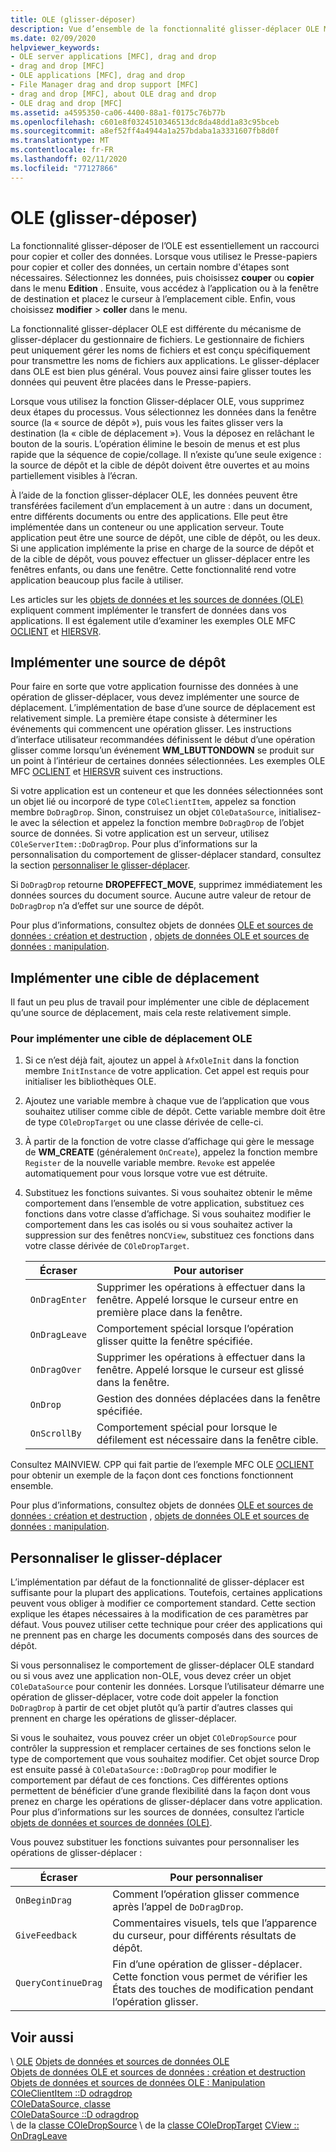 ```yaml
---
title: OLE (glisser-déposer)
description: Vue d’ensemble de la fonctionnalité glisser-déplacer OLE Microsoft Foundation Classes (MFC), comment implémenter une source de dépôt, une cible de déplacement et comment personnaliser le glisser-déplacer.
ms.date: 02/09/2020
helpviewer_keywords:
- OLE server applications [MFC], drag and drop
- drag and drop [MFC]
- OLE applications [MFC], drag and drop
- File Manager drag and drop support [MFC]
- drag and drop [MFC], about OLE drag and drop
- OLE drag and drop [MFC]
ms.assetid: a4595350-ca06-4400-88a1-f0175c76b77b
ms.openlocfilehash: c601e8f0324510346513dc8da48dd1a83c95bceb
ms.sourcegitcommit: a8ef52ff4a4944a1a257bdaba1a3331607fb8d0f
ms.translationtype: MT
ms.contentlocale: fr-FR
ms.lasthandoff: 02/11/2020
ms.locfileid: "77127866"
---
```

# <a name="ole-drag-and-drop"></a>OLE (glisser-déposer)

La fonctionnalité glisser-déposer de l’OLE est essentiellement un raccourci pour copier et coller des données. Lorsque vous utilisez le Presse-papiers pour copier et coller des données, un certain nombre d'étapes sont nécessaires. Sélectionnez les données, puis choisissez **couper** ou **copier** dans le menu **Edition** . Ensuite, vous accédez à l’application ou à la fenêtre de destination et placez le curseur à l’emplacement cible. Enfin, vous choisissez **modifier** > **coller** dans le menu.

La fonctionnalité glisser-déplacer OLE est différente du mécanisme de glisser-déplacer du gestionnaire de fichiers. Le gestionnaire de fichiers peut uniquement gérer les noms de fichiers et est conçu spécifiquement pour transmettre les noms de fichiers aux applications. Le glisser-déplacer dans OLE est bien plus général. Vous pouvez ainsi faire glisser toutes les données qui peuvent être placées dans le Presse-papiers.

Lorsque vous utilisez la fonction Glisser-déplacer OLE, vous supprimez deux étapes du processus. Vous sélectionnez les données dans la fenêtre source (la « source de dépôt »), puis vous les faites glisser vers la destination (la « cible de déplacement »). Vous la déposez en relâchant le bouton de la souris. L’opération élimine le besoin de menus et est plus rapide que la séquence de copie/collage. Il n’existe qu’une seule exigence : la source de dépôt et la cible de dépôt doivent être ouvertes et au moins partiellement visibles à l’écran.

À l’aide de la fonction glisser-déplacer OLE, les données peuvent être transférées facilement d’un emplacement à un autre : dans un document, entre différents documents ou entre des applications. Elle peut être implémentée dans un conteneur ou une application serveur. Toute application peut être une source de dépôt, une cible de dépôt, ou les deux. Si une application implémente la prise en charge de la source de dépôt et de la cible de dépôt, vous pouvez effectuer un glisser-déplacer entre les fenêtres enfants, ou dans une fenêtre. Cette fonctionnalité rend votre application beaucoup plus facile à utiliser.

Les articles sur les [objets de données et les sources de données (OLE)](../mfc/data-objects-and-data-sources-ole.md) expliquent comment implémenter le transfert de données dans vos applications. Il est également utile d’examiner les exemples OLE MFC [OCLIENT](../overview/visual-cpp-samples.md) et [HIERSVR](../overview/visual-cpp-samples.md).

## <a name="implement-a-drop-source"></a>Implémenter une source de dépôt

Pour faire en sorte que votre application fournisse des données à une opération de glisser-déplacer, vous devez implémenter une source de déplacement. L’implémentation de base d’une source de déplacement est relativement simple. La première étape consiste à déterminer les événements qui commencent une opération glisser. Les instructions d’interface utilisateur recommandées définissent le début d’une opération glisser comme lorsqu’un événement **WM_LBUTTONDOWN** se produit sur un point à l’intérieur de certaines données sélectionnées. Les exemples OLE MFC [OCLIENT](../overview/visual-cpp-samples.md) et [HIERSVR](../overview/visual-cpp-samples.md) suivent ces instructions.

Si votre application est un conteneur et que les données sélectionnées sont un objet lié ou incorporé de type `COleClientItem`, appelez sa fonction membre `DoDragDrop`. Sinon, construisez un objet `COleDataSource`, initialisez-le avec la sélection et appelez la fonction membre `DoDragDrop` de l’objet source de données. Si votre application est un serveur, utilisez `COleServerItem::DoDragDrop`. Pour plus d’informations sur la personnalisation du comportement de glisser-déplacer standard, consultez la section [personnaliser le glisser-déplacer](#customize-drag-and-drop).

Si `DoDragDrop` retourne **DROPEFFECT_MOVE**, supprimez immédiatement les données sources du document source. Aucune autre valeur de retour de `DoDragDrop` n’a d’effet sur une source de dépôt.

Pour plus d’informations, consultez objets de données [OLE et sources de données : création et destruction](../mfc/data-objects-and-data-sources-creation-and-destruction.md) , [objets de données OLE et sources de données : manipulation](../mfc/data-objects-and-data-sources-manipulation.md)\.

## <a name="implement-a-drop-target"></a>Implémenter une cible de déplacement

Il faut un peu plus de travail pour implémenter une cible de déplacement qu’une source de déplacement, mais cela reste relativement simple.

### <a name="to-implement-an-ole-drop-target"></a>Pour implémenter une cible de déplacement OLE

1. Si ce n’est déjà fait, ajoutez un appel à `AfxOleInit` dans la fonction membre `InitInstance` de votre application. Cet appel est requis pour initialiser les bibliothèques OLE.

1. Ajoutez une variable membre à chaque vue de l’application que vous souhaitez utiliser comme cible de dépôt. Cette variable membre doit être de type `COleDropTarget` ou une classe dérivée de celle-ci.

1. À partir de la fonction de votre classe d’affichage qui gère le message de **WM_CREATE** (généralement `OnCreate`), appelez la fonction membre `Register` de la nouvelle variable membre. `Revoke` est appelée automatiquement pour vous lorsque votre vue est détruite.

1. Substituez les fonctions suivantes. Si vous souhaitez obtenir le même comportement dans l’ensemble de votre application, substituez ces fonctions dans votre classe d’affichage. Si vous souhaitez modifier le comportement dans les cas isolés ou si vous souhaitez activer la suppression sur des fenêtres non`CView`, substituez ces fonctions dans votre classe dérivée de `COleDropTarget`.

   | Écraser | Pour autoriser |
   | -------- | -------- |
   | `OnDragEnter` | Supprimer les opérations à effectuer dans la fenêtre. Appelé lorsque le curseur entre en première place dans la fenêtre. |
   | `OnDragLeave` | Comportement spécial lorsque l’opération glisser quitte la fenêtre spécifiée. |
   | `OnDragOver` | Supprimer les opérations à effectuer dans la fenêtre. Appelé lorsque le curseur est glissé dans la fenêtre. |
   | `OnDrop` | Gestion des données déplacées dans la fenêtre spécifiée. |
   | `OnScrollBy` | Comportement spécial pour lorsque le défilement est nécessaire dans la fenêtre cible. |

Consultez MAINVIEW. CPP qui fait partie de l’exemple MFC OLE [OCLIENT](../overview/visual-cpp-samples.md) pour obtenir un exemple de la façon dont ces fonctions fonctionnent ensemble.

Pour plus d’informations, consultez objets de données [OLE et sources de données : création et destruction](../mfc/data-objects-and-data-sources-creation-and-destruction.md) , [objets de données OLE et sources de données : manipulation](../mfc/data-objects-and-data-sources-manipulation.md)\.

## <a name="customize-drag-and-drop"></a>Personnaliser le glisser-déplacer

L’implémentation par défaut de la fonctionnalité de glisser-déplacer est suffisante pour la plupart des applications. Toutefois, certaines applications peuvent vous obliger à modifier ce comportement standard. Cette section explique les étapes nécessaires à la modification de ces paramètres par défaut. Vous pouvez utiliser cette technique pour créer des applications qui ne prennent pas en charge les documents composés dans des sources de dépôt.

Si vous personnalisez le comportement de glisser-déplacer OLE standard ou si vous avez une application non-OLE, vous devez créer un objet `COleDataSource` pour contenir les données. Lorsque l’utilisateur démarre une opération de glisser-déplacer, votre code doit appeler la fonction `DoDragDrop` à partir de cet objet plutôt qu’à partir d’autres classes qui prennent en charge les opérations de glisser-déplacer.

Si vous le souhaitez, vous pouvez créer un objet `COleDropSource` pour contrôler la suppression et remplacer certaines de ses fonctions selon le type de comportement que vous souhaitez modifier. Cet objet source Drop est ensuite passé à `COleDataSource::DoDragDrop` pour modifier le comportement par défaut de ces fonctions. Ces différentes options permettent de bénéficier d’une grande flexibilité dans la façon dont vous prenez en charge les opérations de glisser-déplacer dans votre application. Pour plus d’informations sur les sources de données, consultez l’article [objets de données et sources de données (OLE)](../mfc/data-objects-and-data-sources-ole.md).

Vous pouvez substituer les fonctions suivantes pour personnaliser les opérations de glisser-déplacer :

| Écraser | Pour personnaliser |
| -------- | ------------ |
| `OnBeginDrag` | Comment l’opération glisser commence après l’appel de `DoDragDrop`. |
| `GiveFeedback` | Commentaires visuels, tels que l’apparence du curseur, pour différents résultats de dépôt. |
| `QueryContinueDrag` | Fin d’une opération de glisser-déplacer. Cette fonction vous permet de vérifier les États des touches de modification pendant l’opération glisser. |

## <a name="see-also"></a>Voir aussi

\ [OLE](../mfc/ole-in-mfc.md)
[Objets de données et sources de données OLE](../mfc/data-objects-and-data-sources-ole.md)\
[Objets de données OLE et sources de données : création et destruction](../mfc/data-objects-and-data-sources-creation-and-destruction.md)\
[Objets de données et sources de données OLE : Manipulation](../mfc/data-objects-and-data-sources-manipulation.md)\
[COleClientItem ::D odragdrop](../mfc/reference/coleclientitem-class.md#dodragdrop)\
[COleDataSource, classe](../mfc/reference/coledatasource-class.md)\
[COleDataSource ::D odragdrop](../mfc/reference/coledatasource-class.md#dodragdrop)\
\ de la [classe COleDropSource](../mfc/reference/coledropsource-class.md)
\ de la [classe COleDropTarget](../mfc/reference/coledroptarget-class.md)
[CView :: OnDragLeave](../mfc/reference/cview-class.md#ondragleave)
